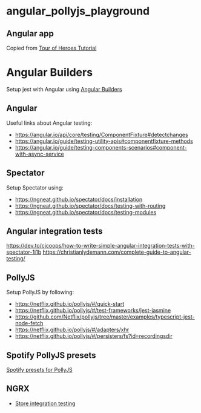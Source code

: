 # angular_pollyjs_playground

## Angular app
Copied from [Tour of Heroes Tutorial](https://angular.io/tutorial/toh-pt6)

# Angular Builders
Setup jest with Angular using [Angular Builders](https://github.com/just-jeb/angular-builders/tree/master/packages/jest)

## Angular
Useful links about Angular testing:
- https://angular.io/api/core/testing/ComponentFixture#detectchanges
- https://angular.io/guide/testing-utility-apis#componentfixture-methods
- https://angular.io/guide/testing-components-scenarios#component-with-async-service

## Spectator
Setup Spectator using:
- https://ngneat.github.io/spectator/docs/installation
- https://ngneat.github.io/spectator/docs/testing-with-routing
- https://ngneat.github.io/spectator/docs/testing-modules

## Angular integration tests
https://dev.to/cjcoops/how-to-write-simple-angular-integration-tests-with-spectator-1i1b
https://christianlydemann.com/complete-guide-to-angular-testing/

## PollyJS
Setup PollyJS by following:
- https://netflix.github.io/pollyjs/#/quick-start
- https://netflix.github.io/pollyjs/#/test-frameworks/jest-jasmine
- https://github.com/Netflix/pollyjs/tree/master/examples/typescript-jest-node-fetch
- https://netflix.github.io/pollyjs/#/adapters/xhr
- https://netflix.github.io/pollyjs/#/persisters/fs?id=recordingsdir

## Spotify PollyJS presets
[Spotify presets for PollyJS](https://github.com/spotify/polly-jest-presets)

## NGRX
- [Store integration testing](https://ngrx.io/guide/store/testing#integration-testing)